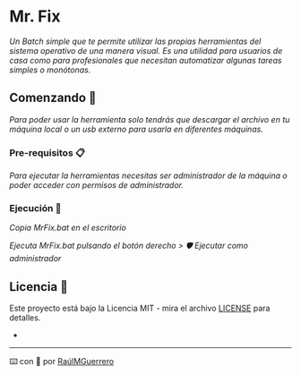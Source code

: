 # Mr. Fix

_Un Batch simple que te permite utilizar las propias herramientas del sistema operativo de una manera visual. Es una utilidad para usuarios de casa como para profesionales que necesitan automatizar algunas tareas simples o monótonas._

## Comenzando 🚀

_Para poder usar la herramienta solo tendrás que descargar el archivo en tu máquina local o un usb externo para usarla en diferentes máquinas._


### Pre-requisitos 📋

_Para ejecutar la herramientas necesitas ser administrador de la máquina o poder acceder con permisos de administrador._


### Ejecución 🔧

_Copia MrFix.bat en el escritorio_

_Ejecuta MrFix.bat pulsando el botón derecho > 🛡️ Ejecutar como administrador_


## Licencia 📄

Este proyecto está bajo la Licencia MIT - mira el archivo [LICENSE](LICENSE) para detalles.

-

---
⌨️ con 🧠 por [RaúlMGuerrero](https://github.com/RaulMGuerrero)
